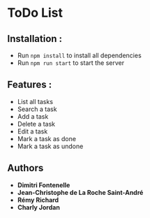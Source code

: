 # ToDo List
 
## Installation :

- Run ```npm install``` to install all dependencies
- Run ```npm run start``` to start the server

## Features :
- List all tasks
- Search a task
- Add a task
- Delete a task
- Edit a task
- Mark a task as done
- Mark a task as undone

## Authors

- **Dimitri Fontenelle**
- **Jean-Christophe de La Roche Saint-André**
- **Rémy Richard**
- **Charly Jordan**